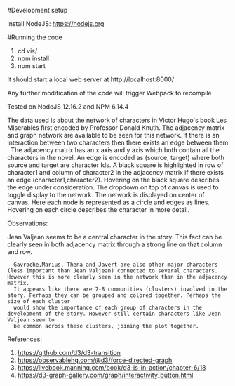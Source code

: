 #Development setup

install NodeJS: https://nodejs.org

#Running the code
1. cd vis/
2. npm install
3. npm start

It should start a local web server at http://localhost:8000/

Any further modification of the code will trigger Webpack to recompile

Tested on NodeJS 12.16.2 and NPM 6.14.4

The data used is about the network of characters in Victor Hugo's book Les Miserables first encoded by Professor Donald Knuth. The adjacency matrix and graph network are available to be seen for this network. If there is an interaction between two characters then there exists an edge between them . The adjacency matrix has an x axis and y axis which both contain all the characters in the novel. An edge is encoded as (source, target) where both source and target are character Ids. A black square is highlighted in row of character1 and column of character2 in the adjacency matrix if there exists an edge (character1,character2). Hovering on the black square describes the edge under consideration. The dropdown on top of canvas is used to toggle display to the network. The network is displayed on center of canvas. Here each node is represented as a circle and edges as lines. Hovering on each circle describes the character in more detail.

Observations:

Jean Valjean seems to be a central character in the story. This fact can be clearly seen in both adjacency matrix through a strong line on that column and row.
      
      Gavroche,Marius, Thena and Javert are also other major characters (less important than Jean Valjean) connected to several characters. However this is more clearly seen in the network than in the adjacency matrix.
      It appears like there are 7-8 communities (clusters) involved in the story. Perhaps they can be grouped and colored together. Perhaps the size of each cluster
      would show the importance of each group of characters in the development of the story. However still certain characters like Jean Valjean seem to 
      be common across these clusters, joining the plot together. 


References:
1. https://github.com/d3/d3-transition
2. https://observablehq.com/@d3/force-directed-graph
3. https://livebook.manning.com/book/d3-js-in-action/chapter-6/18
4. https://d3-graph-gallery.com/graph/interactivity_button.html